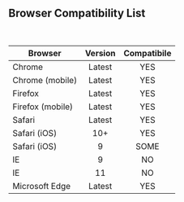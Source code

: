## Browser Compatibility List
<br>

Browser | Version | Compatibile
--- | :---: | :---:
Chrome | Latest |	YES |
Chrome (mobile)	| Latest		|	YES
Firefox			| Latest		|	YES
Firefox (mobile)	| Latest		|	YES
Safari			| Latest		|	YES
Safari (iOS)    |10+    | YES
Safari (iOS)		|9			|	SOME
IE 				| 9			| NO
IE 				| 11 		| 	NO	
Microsoft Edge	| Latest		|	YES

